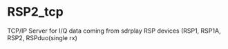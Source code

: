 # RSP2_tcp
TCP/IP Server for I/Q data coming from sdrplay RSP devices (RSP1, RSP1A, RSP2, RSPduo(single rx)
